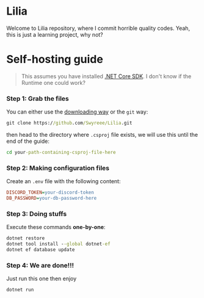 # Lilia
Welcome to Lilia repository, where I commit horrible quality codes.
Yeah, this is just a learning project, why not?

# Self-hosting guide
> This assumes you have installed [.NET Core SDK](https://dotnet.microsoft.com/download). I don't know if the Runtime one could work?

### Step 1: Grab the files
You can either use the [downloading way](https://github.com/Swyreee/Lilia/archive/refs/heads/master.zip) or the `git` way:
```cmd
git clone https://github.com/Swyreee/Lilia.git
```
then head to the directory where `.csproj` file exists, we will use this until the end of the guide:
```cmd
cd your-path-containing-csproj-file-here
```
### Step 2: Making configuration files
Create an `.env` file with the following content:
```ini
DISCORD_TOKEN=your-discord-token
DB_PASSWORD=your-db-password-here
```
### Step 3: Doing stuffs
Execute these commands **one-by-one**:
```cmd
dotnet restore
dotnet tool install --global dotnet-ef
dotnet ef database update
```
### Step 4: We are done!!!
Just run this one then enjoy
```cmd
dotnet run
```